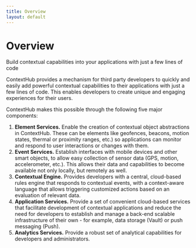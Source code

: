 ```yaml
---
title: Overview
layout: default
---
```


# Overview

<p class="subtitle">Build contextual capabilities into your applications with just a few lines of code</p>

ContextHub provides a mechanism for third party developers to quickly and easily add powerful contextual capabilities to their applications with just a few lines of code. This enables developers to create unique and engaging experiences for their users.

ContextHub makes this possible through the following five major components:

<ol class="overview-push-footer">
<li><span class="liText"><strong>Element Services.</strong> Enable the creation of contextual object abstractions in ContextHub. These can be elements like geofences, beacons, motion states, thermal or proximity ranges, etc.) so applications can monitor and respond to user interactions or changes with them.</span></li>
<li><span class="liText"><strong>Event Services.</strong> Establish interfaces with mobile devices and other smart objects, to allow easy collection of sensor data (GPS, motion, accelerometer, etc.). This allows their data and capabilities to become available not only locally, but remotely as well.</span></li>
<li><span class="liText"><strong>Contextual Engine.</strong> Provides developers with a central, cloud-based rules engine that responds to contextual events, with a context-aware language that allows triggering customized actions based on an evaluation of relevant data.</span></li>
<li><span class="liText"><strong>Application Services.</strong> Provide a set of convenient cloud-based services that facilitate development of contextual applications and reduce the need for developers to establish and manage a back-end scalable infrastructure of their own - for example, data storage (Vault) or push messaging (Push).</span></li>
<li><span class="liText"><strong>Analytics Services.</strong> Provide a robust set of analytical capabilities for developers and administrators.</span></li>
</ol>

